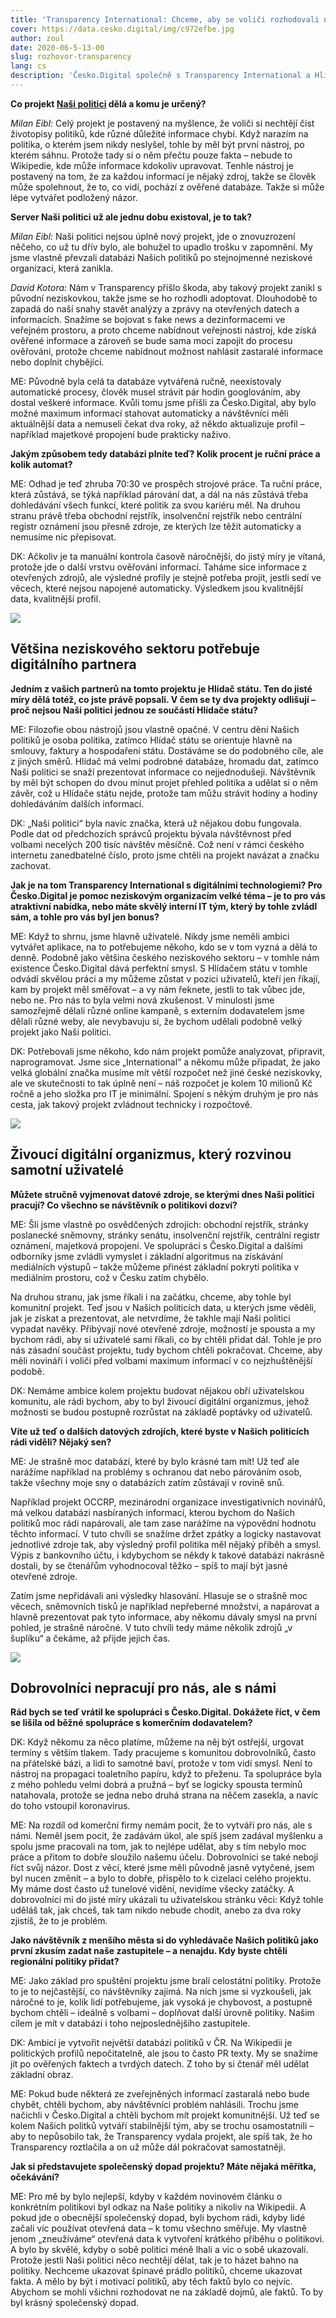 ```yaml
---
title: 'Transparency International: Chceme, aby se voliči rozhodovali na základě faktů, ne dojmů'
cover: https://data.cesko.digital/img/c972efbe.jpg
author: zoul
date: 2020-06-5-13-00
slug: rozhovor-transparency
lang: cs
description: 'Česko.Digital společně s Transparency International a Hlídačem státu v těchto dnech spouští novou generaci projektu Naši politici, databáze ověřených informací o českých politicích – zatím celostátních, výhledově i „o tom nejposlednějším zastupiteli“. Projekt představujeme v rozhovoru s Milanem Eiblem a Davidem Kotorou z Transparency International.'
---
```


**Co projekt [Naši politici](https://www.nasipolitici.cz) dělá a komu je určený?**

_Milan Eibl:_ Celý projekt je postavený na myšlence, že voliči si nechtějí číst životopisy politiků, kde různé důležité informace chybí. Když narazím na politika, o kterém jsem nikdy neslyšel, tohle by měl být první nástroj, po kterém sáhnu. Protože tady si o něm přečtu pouze fakta – nebude to Wikipedie, kde může informace kdokoliv upravovat. Tenhle nástroj je postavený na tom, že za každou informací je nějaký zdroj, takže se člověk může spolehnout, že to, co vidí, pochází z ověřené databáze. Takže si může lépe vytvářet podložený názor.

**Server Naši politici už ale jednu dobu existoval, je to tak?**

_Milan Eibl:_ Naši politici nejsou úplně nový projekt, jde o znovuzrození něčeho, co už tu dřív bylo, ale bohužel to upadlo trošku v zapomnění. My jsme vlastně převzali databázi Našich politiků po stejnojmenné neziskové organizaci, která zanikla.

_David Kotora:_ Nám v Transparency přišlo škoda, aby takový projekt zanikl s původní neziskovkou, takže jsme se ho rozhodli adoptovat. Dlouhodobě to zapadá do naší snahy stavět analýzy a zprávy na otevřených datech a informacích. Snažíme se bojovat s fake news a dezinformacemi ve veřejném prostoru, a proto chceme nabídnout veřejnosti nástroj, kde získá ověřené informace a zároveň se bude sama moci zapojit do procesu ověřování, protože chceme nabídnout možnost nahlásit zastaralé informace nebo doplnit chybějící.

ME: Původně byla celá ta databáze vytvářená ručně, neexistovaly automatické procesy, člověk musel strávit pár hodin googlováním, aby dostal veškeré informace. Kvůli tomu jsme přišli za Česko.Digital, aby bylo možné maximum informací stahovat automaticky a návštěvníci měli aktuálnější data a nemuseli čekat dva roky, až někdo aktualizuje profil – například majetkové propojení bude prakticky naživo.

**Jakým způsobem tedy databázi plníte teď? Kolik procent je ruční práce a kolik automat?**

ME: Odhad je teď zhruba 70:30 ve prospěch strojové práce. Ta ruční práce, která zůstává, se týká například párování dat, a dál na nás zůstává třeba dohledávání všech funkcí, které politik za svou kariéru měl. Na druhou stranu právě třeba obchodní rejstřík, insolvenční rejstřík nebo centrální registr oznámení jsou přesně zdroje, ze kterých lze těžit automaticky a nemusíme nic přepisovat.

DK: Ačkoliv je ta manuální kontrola časově náročnější, do jistý míry je vítaná, protože jde o další vrstvu ověřování informací. Taháme sice informace z otevřených zdrojů, ale výsledné profily je stejně potřeba projít, jestli sedí ve věcech, které nejsou napojené automaticky. Výsledkem jsou kvalitnější data, kvalitnější profil.

![](https://data.cesko.digital/img/83e82798.jpg)

## Většina neziskového sektoru potřebuje digitálního partnera

**Jedním z vašich partnerů na tomto projektu je Hlídač státu. Ten do jisté míry dělá totéž, co jste právě popsali. V čem se ty dva projekty odlišují – proč nejsou Naši politici jednou ze součástí Hlídače státu?**

ME: Filozofie obou nástrojů jsou vlastně opačné. V centru dění Našich politiků je osoba politika, zatímco Hlídač státu se orientuje hlavně na smlouvy, faktury a hospodaření státu. Dostáváme se do podobného cíle, ale z jiných směrů. Hlídač má velmi podrobné databáze, hromadu dat, zatímco Naši politici se snaží prezentovat informace co nejjednodušeji. Návštěvník by měl být schopen do dvou minut projet přehled politika a udělat si o něm závěr, což u Hlídače státu nejde, protože tam můžu strávit hodiny a hodiny dohledáváním dalších informací.

DK: „Naši politici“ byla navíc značka, která už nějakou dobu fungovala. Podle dat od předchozích správců projektu bývala návštěvnost před volbami necelých 200 tisíc návštěv měsíčně. Což není v rámci českého internetu zanedbatelné číslo, proto jsme chtěli na projekt navázat a značku zachovat.

**Jak je na tom Transparency International s digitálními technologiemi? Pro Česko.Digital je pomoc neziskovým organizacím velké téma – je to pro vás atraktivní nabídka, nebo máte skvělý interní IT tým, který by tohle zvládl sám, a tohle pro vás byl jen bonus?**

ME: Když to shrnu, jsme hlavně uživatelé. Nikdy jsme neměli ambici vytvářet aplikace, na to potřebujeme někoho, kdo se v tom vyzná a dělá to denně. Podobně jako většina českého neziskového sektoru – v tomhle nám existence Česko.Digital dává perfektní smysl. S Hlídačem státu v tomhle odvádí skvělou práci a my můžeme zůstat v pozici uživatelů, kteří jen říkají, kam by projekt měl směřovat – a vy nám řeknete, jestli to tak vůbec jde, nebo ne. Pro nás to byla velmi nová zkušenost. V minulosti jsme samozřejmě dělali různé online kampaně, s externím dodavatelem jsme dělali různé weby, ale nevybavuju si, že bychom udělali podobně velký projekt jako Naši politici.

DK: Potřebovali jsme někoho, kdo nám projekt pomůže analyzovat, připravit, naprogramovat. Jsme sice „International“ a někomu může připadat, že jako velká globální značka musíme mít větší rozpočet než jiné české neziskovky, ale ve skutečnosti to tak úplně není – náš rozpočet je kolem 10 milionů Kč ročně a jeho složka pro IT je minimální. Spojení s někým druhým je pro nás cesta, jak takový projekt zvládnout technicky i rozpočtově.

![](https://data.cesko.digital/img/ac6a5a8f.jpg)

## Živoucí digitální organizmus, který rozvinou samotní uživatelé

**Můžete stručně vyjmenovat datové zdroje, se kterými dnes Naši politici pracují? Co všechno se návštěvník o politikovi dozví?**

ME: Šli jsme vlastně po osvědčených zdrojích: obchodní rejstřík, stránky poslanecké sněmovny, stránky senátu, insolvenční rejstřík, centrální registr oznámení, majetková propojení. Ve spolupráci s Česko.Digital a dalšími odborníky jsme zvládli vymyslet i základní algoritmus na získávání mediálních výstupů – takže můžeme přinést základní pokrytí politika v mediálním prostoru, což v Česku zatím chybělo.

Na druhou stranu, jak jsme říkali i na začátku, chceme, aby tohle byl komunitní projekt. Teď jsou v Našich politicích data, u kterých jsme věděli, jak je získat a prezentovat, ale netvrdíme, že takhle mají Naši politici vypadat navěky. Přibývají nové otevřené zdroje, možností je spousta a my bychom rádi, aby si uživatelé sami říkali, co by chtěli přidat dál. Tohle je pro nás zásadní součást projektu, tudy bychom chtěli pokračovat. Chceme, aby měli novináři i voliči před volbami maximum informací v co nejzhuštěnější podobě.

DK: Nemáme ambice kolem projektu budovat nějakou obří uživatelskou komunitu, ale rádi bychom, aby to byl živoucí digitální organizmus, jehož možnosti se budou postupně rozrůstat na základě poptávky od uživatelů.

**Víte už teď o dalších datových zdrojích, které byste v Našich politicích rádi viděli? Nějaký sen?**

ME: Je strašně moc databází, které by bylo krásné tam mít! Už teď ale narážíme například na problémy s ochranou dat nebo párováním osob, takže všechny moje sny o databázích zatím zůstávají v rovině snů.

Například projekt OCCRP, mezinárodní organizace investigativních novinářů, má velkou databázi nasbíraných informací, kterou bychom do Našich politiků moc rádi napárovali, ale tam zase narážíme na výpovědní hodnotu těchto informací. V tuto chvíli se snažíme držet zpátky a logicky nastavovat jednotlivé zdroje tak, aby výsledný profil politika měl nějaký příběh a smysl. Výpis z bankovního účtu, i kdybychom se někdy k takové databázi nakrásně dostali, by se čtenářům vyhodnocoval těžko – spíš to mají být jasné otevřené zdroje.

Zatím jsme nepřidávali ani výsledky hlasování. Hlasuje se o strašně moc věcech, sněmovních tisků je například nepřeberné množství, a napárovat a hlavně prezentovat pak tyto informace, aby někomu dávaly smysl na první pohled, je strašně náročné. V tuto chvíli tedy máme několik zdrojů „v šuplíku“ a čekáme, až přijde jejich čas.

![](https://data.cesko.digital/img/705e5850.jpg)

## Dobrovolníci nepracují pro nás, ale s námi

**Rád bych se teď vrátil ke spolupráci s Česko.Digital. Dokážete říct, v čem se lišila od běžné spolupráce s komerčním dodavatelem?**

DK: Když někomu za něco platíme, můžeme na něj být ostřejší, urgovat termíny s větším tlakem. Tady pracujeme s komunitou dobrovolníků, často na přátelské bázi, a lidi to samotné baví, protože v tom vidí smysl. Není to nástroj na propagaci toaletního papíru, když to přeženu. Ta spolupráce byla z mého pohledu velmi dobrá a pružná – byť se logicky spousta termínů natahovala, protože se jedna nebo druhá strana na něčem zasekla, a navíc do toho vstoupil koronavirus.

ME: Na rozdíl od komerční firmy nemám pocit, že to vytváří pro nás, ale s námi. Neměl jsem pocit, že zadávám úkol, ale spíš jsem zadával myšlenku a spolu jsme pracovali na tom, jak to nejlépe udělat, aby s tím nebylo moc práce a přitom to dobře sloužilo našemu účelu. Dobrovolníci se také nebojí říct svůj názor. Dost z věcí, které jsme měli původně jasně vytyčené, jsem byl nucen změnit – a bylo to dobře, přispělo to k cizelaci celého projektu. My máme dost často už tunelové vidění, nevidíme všecky zatáčky. A dobrovolníci mi do jisté míry ukázali tu uživatelskou stránku věci: Když tohle uděláš tak, jak chceš, tak tam nikdo nebude chodit, anebo za dva roky zjistíš, že to je problém.

**Jako návštěvník z menšího města si do vyhledávače Našich politiků jako první zkusím zadat naše zastupitele – a nenajdu. Kdy byste chtěli regionální politiky přidat?**

ME: Jako základ pro spuštění projektu jsme brali celostátní politiky. Protože to je to nejčastější, co návštěvníky zajímá. Na nich jsme si vyzkoušeli, jak náročné to je, kolik lidí potřebujeme, jak vysoká je chybovost, a postupně bychom chtěli – ideálně s volbami – doplňovat další úrovně politiky. Našim cílem je mít v databázi i toho nejposlednějšího zastupitele.

DK: Ambicí je vytvořit největší databázi politiků v ČR. Na Wikipedii je politických profilů nepočitatelně, ale jsou to často PR texty. My se snažíme jít po ověřených faktech a tvrdých datech. Z toho by si čtenář měl udělat základní obraz.

ME: Pokud bude některá ze zveřejněných informací zastaralá nebo bude chybět, chtěli bychom, aby návštěvníci problém nahlásili. Trochu jsme načichli v Česko.Digital a chtěli bychom mít projekt komunitnější. Už teď se kolem Našich politků vytváří stabilnější tým, aby se trochu osamostatnili – aby to nepůsobilo tak, že Transparency vydala projekt, ale spíš tak, že ho Transparency roztlačila a on už může dál pokračovat samostatněji.

**Jak si představujete společenský dopad projektu? Máte nějaká měřítka, očekávání?**

ME: Pro mě by bylo nejlepší, kdyby v každém novinovém článku o konkrétním politikovi byl odkaz na Naše politiky a nikoliv na Wikipedii. A pokud jde o obecnější společenský dopad, byli bychom rádi, kdyby lidé začali víc používat otevřená data – k tomu všechno směřuje. My vlastně jenom „zneužíváme“ otevřená data k vytvoření krátkého příběhu o politikovi. A bylo by skvělé, kdyby o sobě politici méně lhali a víc o sobě ukazovali. Protože jestli Naši politici něco nechtějí dělat, tak je to házet bahno na politiky. Nechceme ukazovat špinavé prádlo politiků, chceme ukazovat fakta. A mělo by být i motivací politiků, aby těch faktů bylo co nejvíc. Abychom se mohli všichni rozhodovat ne na základě dojmů, ale faktů. To by byl krásný společenský dopad.

